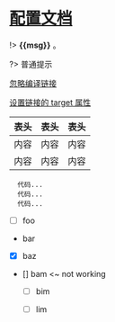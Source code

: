 # [配置文档](https://docsify.js.org/#/zh-cn/quickstart)

!>  **{{msg}}** 。

?> 普通提示

[忽略编译链接](/_page/config/config.md ':ignore')

[设置链接的 target 属性](/_page/config/config.md ':target=_blank')

表头|表头|表头
---|:--:|---:
内容|内容|内容
内容|内容|内容

```
  代码...
  代码...
  代码...
```

- [ ] foo
- bar
- [x] baz
- [] bam <~ not working
  - [ ] bim
  - [ ] lim


<script>
  new Vue({
    el: '#main',
    data: { msg: '使用命令docsify serve docs初始化该文档' }
  })
</script>


<!-- <vuep template="#example"></vuep>

<script v-pre type="text/x-template" id="example">
  <template>
    <div>{{ msg }}</div>
  </template>

  <script>
    module.exports = {

        data: function () {
            return {
                name: 'Vue',
                msg: '使用命令docsify serve初始化该文档'
            }
        }
    }
  </script>
</script> -->